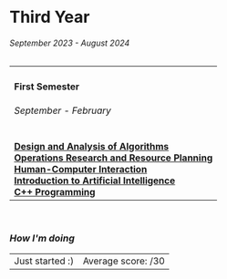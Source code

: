 <br><h1> Third Year </h1>
<h6><i>September 2023 - August 2024</i></h6>

<table>
  <tr>
    <td>
      <h4>First Semester</h4>
      <h6><i>September - February</i></h6>
    </td>
  </tr>
  <tr>
    <td>
      <a href="https://github.com/Haruno19/notebook/tree/main/Terzo%20Anno/Primo%20Semestre/Analisi%20e%20Progetto%20di%20Algoritmi"><b>Design and Analysis of Algorithms</b></a><br>
      <a href="https://github.com/Haruno19/notebook/tree/main/Terzo%20Anno/Primo%20Semestre/Ricerca%20Operativa%20e%20Pianificazione%20delle%20Risorse"><b>Operations Research and Resource Planning</b></a><br>
      <a href="https://github.com/Haruno19/notebook/tree/main/Terzo%20Anno/Primo%20Semestre/Interazione%20Uomo-Macchina"><b>Human-Computer Interaction</b></a><br>
      <a href="https://github.com/Haruno19/notebook/tree/main/Terzo%20Anno/Primo%20Semestre/Introduzione%20all'Intelligenza%20Artificiale"><b>Introduction to Artificial Intelligence</b></a><br>
      <a href=""><b>C++ Programming</b></a><br>
    </td>
</tr>
</table>

<br><h3><i>How I'm doing</i></h3>
<table><tr>
  <td>Just started :)</td>
  <td>Average score: <b> </b>/30</td>
</tr></table>
